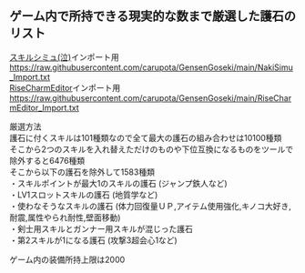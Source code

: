 ## ゲーム内で所持できる現実的な数まで厳選した護石のリスト
[スキルシミュ(泣)](https://mhrise.wiki-db.com/sim/)インポート用 https://raw.githubusercontent.com/carupota/GensenGoseki/main/NakiSimu_Import.txt  
[RiseCharmEditor](https://pages.github.com/)インポート用 https://raw.githubusercontent.com/carupota/GensenGoseki/main/RiseCharmEditor_Import.txt  

厳選方法    
護石に付くスキルは101種類なので全て最大の護石の組み合わせは10100種類  
そこから2つのスキルを入れ替えただけのものや下位互換になるものをツールで除外すると6476種類  
そこから以下の護石を除外して1583種類   
・スキルポイントが最大1のスキルの護石 (ジャンプ鉄人など)  
・LV1スロットスキルの護石 (地質学など)  
・使わなそうなスキルの護石 (体力回復量ＵＰ,アイテム使用強化,キノコ大好き,耐震,属性やられ耐性,壁面移動)  
・剣士用スキルとガンナー用スキルが混じった護石  
・第2スキルが1になる護石 (攻撃3超会心1など)  

ゲーム内の装備所持上限は2000 
